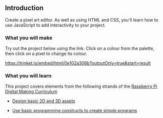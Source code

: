## Introduction

Create a pixel art editor. As well as using HTML and CSS, you'll learn how to use JavaScript to add interactivity to your project.

### What you will make

Try out the project below using the link. Click on a colour from the palette, then click on a pixel to change its colour.

https://trinket.io/embed/html/0e102a306b?outputOnly=true&start=result

### What you will learn

This project covers elements from the following strands of the [Raspberry Pi Digital Making Curriculum](http://rpf.io/curriculum)

+ [Design basic 2D and 3D assets](https://www.raspberrypi.org/curriculum/design/creator)

+ [Use basic programming constructs to create simple programs](https://www.raspberrypi.org/curriculum/programming/creator)

